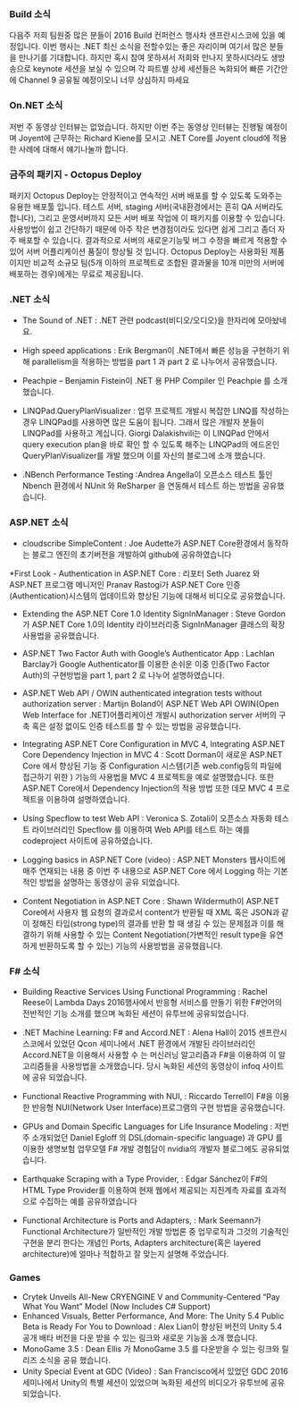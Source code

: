 ### Build 소식
다음주 저희 팀원중 많은 분들이 2016 Build 컨퍼런스 행사차 샌프란시스코에 있을 예정입니다.  이번 행사는 .NET 최신 소식을 전할수있는 좋은 자리이며 여기서 많은 분들을 만나기를 기대합니다. 하지만 혹시 참여 못하셔서 저희와 만나지 못하시더라도 생방송으로 keynote 세션을 보실 수 있으며 각 파트별 상세 세션들은 녹화되어 빠른 기간안에 Channel 9 공유될 예정이오니 너무 상심하지 마세요

### On.NET 소식
저번 주 동영상 인터뷰는 없었습니다. 하지만 이번 주는 동영상 인터뷰는 진행될 예정이며 Joyent에 근무하는 Richard Kiene를 모시고 .NET Core를 Joyent cloud에 적용한 사례에 대해서 얘기나눌까 합니다.

### 금주의 패키지 - Octopus Deploy
패키지 Octopus Deploy는 안정적이고 연속적인 서버 배포를 할 수 있도록 도와주는 유용한 배포툴 입니다. 테스트 서버, staging 서버(국내환경에서는 흔히 QA 서버라도 합니다), 그리고 운영서버까지 모든 서버 배포 작업에 이 패키지를 이용할 수 있습니다. 사용방법이 쉽고 간단하기 때문에 아주 작은 변경점이라도 있다면 쉽게 그리고 좀더 자주 배포할 수 있습니다. 결과적으로 서버의  새로운기능및 버그 수정을 빠르게 적용할 수 있어 서버 어플리케이션 품질이 향상될 것 입니다. Octopus Deploy는 사용화된 제품이지만 비교적 소규모 팀(5개 이하의 프로젝트로 조합된 결과물을 10개 미만의 서버에 배포하는 경우)에게는 무료로 제공됩니다.

### .NET 소식
* The Sound of .NET : .NET 관련 podcast(비디오/오디오)을 한자리에 모아놨네요.

* High speed applications : Erik Bergman이 .NET에서 빠른 성능을 구현하기 위해 parallelism을  적용하는 방법을 part 1 과 part 2 로 나누어서 공유했습니다.

* Peachpie – Benjamin Fistein이 .NET 용 PHP Compiler 인 Peachpie 를 소개 했습니다.

* LINQPad.QueryPlanVisualizer : 업무 프로젝트 개발시 복잡한 LINQ를 작성하는 경우 LINQPad를 사용하면 많은 도움이 됩니다. 그래서 많은 개발자 분들이 LINQPad를 사용하고 계십니다.   Giorgi Dalakishvili는 이 LINQPad 안에서 query execution plan을 바로 확인 할 수 있도록 해주는  LINQPad의 에드온인 QueryPlanVisualizer를 개발 했으며 이를 자신의 블로그에 소개 했습니다.


* .NBench Performance Testing :Andrea Angella이 오픈소스 테스트 툴인 Nbench 환경에서 NUnit 와 ReSharper 을 연동해서 테스트 하는 방법을 공유했습니다.

### ASP.NET 소식
* cloudscribe SimpleContent : Joe Audette가  ASP.NET Core환경에서 동작하는 블로그 엔진의 초기버전을 개발하여 github에 공유하였습니다

*First Look - Authentication in ASP.NET Core :  리포터 Seth Juarez 와  ASP.NET 프로그램 메니저인 Pranav Rastogi가 ASP.NET Core 인증(Authentication)시스템의 업데이트와 향상된 기능에 대해서 비디오로 공유했습니다.

* Extending the ASP.NET Core 1.0 Identity SignInManager : Steve Gordon가  ASP.NET Core 1.0의 Identity 라이브러리중 SignInManager 클래스의 확장 사용법을 공유했습니다.

* ASP.NET Two Factor Auth with Google’s Authenticator App : Lachlan Barclay가 Google Authenticator를 이용한 손쉬운 이중 인증(Two Factor Auth)의 구현방법을 part 1, part 2 로 나누어 설명하였습니다.

* ASP.NET Web API / OWIN authenticated integration tests without authorization server : Martijn Boland이 ASP.NET Web API OWIN(Open Web Interface for .NET)어플리케이션 개발시 authorization server 서버의 구축 혹은 설정 없이도 인증 테스트를 할 수 있는 방법을 공유했습니다.

* Integrating ASP.NET Core Configuration in MVC 4, Integrating ASP.NET Core Dependency Injection in MVC 4 : Scott Dorman이 새로운 ASP.NET Core 에서 향상된 기능 중 Configuration 시스템(기존 web.config등의 파일에 접근하기 위한 ) 기능의 사용법을 MVC 4 프로젝트을 예로 설명했습니다. 또한 ASP.NET Core에서 Dependency Injection의 적용 방법 또한 데모 MVC 4 프로젝트을 이용하여 설명하였습니다.

* Using Specflow to test Web API : Veronica S. Zotali이 오픈소스 자동화 테스트 라이브러리인 Specflow 를 이용하여 Web API를 테스트 하는 예를 codeproject 사이트에 공유하였습니다.

* Logging basics in ASP.NET Core (video) : ASP.NET Monsters 웹사이트에 매주 연재되는 내용 중 이번 주 내용으로 ASP.NET Core 에서 Logging 하는 기본적인 방법을 설명하는 동영상이 공유 되었습니다.

* Content Negotiation in ASP.NET Core : Shawn Wildermuth이 ASP.NET Core에서 사용자 웹 요청의 결과로서 content가 반환될 때 XML 혹은 JSON과 같이 정해진 타입(strong type)의 결과를 반환 할 때 생길 수 있는 문제점과 이를 해결하기 위해 사용할 수 있는  Content Negotiation(가변적인 result type을 유연하게 반환하도록 할 수 있는) 기능의 사용방법을 공유했읍니다.

### F# 소식
* Building Reactive Services Using Functional Programming : Rachel Reese이 Lambda Days 2016행사에서 반응형 서비스를 만들기 위한 F#언어의 전반적인 기능 소개를 했으며 녹화된 세션이 유투브에 공유되었습니다.

* .NET Machine Learning: F# and Accord.NET : Alena Hall이 2015 센프란시스코에서 있었던 Qcon 세미나에서 .NET 환경에서 개발된 라이브러리인 Accord.NET을 이용해서 사용할 수 는 머신러닝 알고리즘과 F#을 이용하여 이 알고리즘들을 사용방법을 소개했습니다. 당시 녹화된 세션의 동영상이 infoq 사이트에 공유 되었습니다.

* Functional Reactive Programming with NUI, : Riccardo Terrell이 F#을 이용한 반응형 NUI(Network User Interface)프로그램의 구현 방법을 공유했습니다.

* GPUs and Domain Specific Languages for Life Insurance Modeling : 저번 주 소개되었던 Daniel Egloff 의 DSL(domain-specific language) 과 GPU 를 이용한 생명보험 업무모델  F# 개발 경험담이 nvidia의 개발자 블로그에도 공유되었습니다.

* Earthquake Scraping with a Type Provider, : Edgar Sánchez이 F#의 HTML Type Provider를 이용하여 현재 웹에서 제공되는 지진계측 자료를 효과적으로 수집하는 예를 공유하였습니다

* Functional Architecture is Ports and Adapters, : Mark Seemann가 Functional Architecture가 일반적인 개발 방법론 중 업무로직과 그것의 기술적인 구현을 분리 한다는 개념인 Ports, Adapters architecture(혹은 layered architecture)에 얼마나 적합하고 잘 맞는지 설명해 주었습니다.

### Games
* Crytek Unveils All-New CRYENGINE V and Community-Centered “Pay What You Want” Model (Now Includes C# Support)
* Enhanced Visuals, Better Performance, And More: The Unity 5.4 Public Beta is Ready For You to Download : Alex Lian이 향상된 버전의 Unity 5.4 공개 배타 버전을 다운 받을 수 있는 링크와 새로운 기능을 소개 했습니다. 
* MonoGame 3.5 : Dean Ellis 가 MonoGame 3.5 를 다운받을 수 있는 링크와 릴리즈 소식을 공유 했습니다. 
* Unity Special Event at GDC (Video) : San Francisco에서 있었던 GDC  2016 세미나에서 Unity의 특별 세션이 있었으며 녹화된 세션의 비디오가 유투브에 공유되었습니다.
